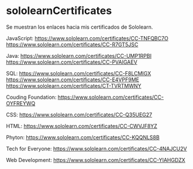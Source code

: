 # sololearnCertificates
Se muestran los enlaces hacia mis certificados de Sololearn.

JavaScript:
  https://www.sololearn.com/certificates/CC-TNFQBC7O
  https://www.sololearn.com/certificates/CC-R7GT5JSC

Java:
  https://www.sololearn.com/certificates/CC-UMP1RPBI
  https://www.sololearn.com/certificates/CC-PVAIGAEV

SQL:
  https://www.sololearn.com/certificates/CC-F8LCMIGX
  https://www.sololearn.com/certificates/CC-E4VPF9ME
  https://www.sololearn.com/certificates/CT-TVRTMWNY

Couding Foundation:
  https://www.sololearn.com/certificates/CC-OYFREYWQ

CSS:
  https://www.sololearn.com/certificates/CC-Q35UEG27

HTML:
  https://www.sololearn.com/certificates/CC-CWVJF8YZ

Phyton:
  https://www.sololearn.com/certificates/CC-KQQNLS8B

Tech for Everyone:
  https://www.sololearn.com/certificates/CC-4NAJCU2V

Web Development:
  https://www.sololearn.com/certificates/CC-YIAHGDZX




  
